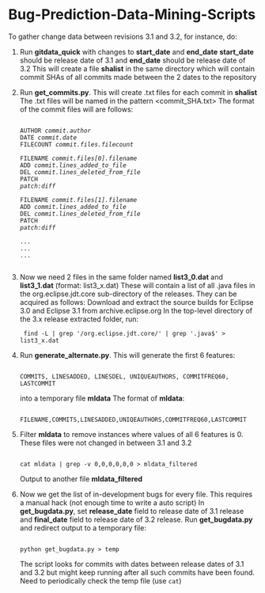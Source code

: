 Bug-Prediction-Data-Mining-Scripts
==================================
To gather change data between revisions 3.1 and 3.2, for instance, do:

1.  Run <b>gitdata_quick</b> with changes to <b>start_date</b> and <b>end_date</b>
    <b>start_date</b> should be release date of 3.1 and <b>end_date</b> should be release date of 3.2
    This will create a file <b>shalist</b> in the same directory which will contain commit SHAs of all commits made between the 2 dates to the repository

2.  Run <b>get_commits.py</b>. This will create .txt files for each commit in <b>shalist</b>
    The .txt files will be named in the pattern <commit_SHA.txt>
    The format of the commit files will are follows:
	<pre><code>
	AUTHOR <i>commit.author</i>
	DATE <i>commit.date</i>
	FILECOUNT <i>commit.files.filecount</i>
	
	FILENAME <i>commit.files[0].filename</i>
	ADD <i>commit.lines_added_to_file</i>
	DEL <i>commit.lines_deleted_from_file</i>
	PATCH 
	<i>patch:diff</i>

	FILENAME <i>commit.files[1].filename</i>
	ADD <i>commit.lines_added_to_file</i>
	DEL <i>commit.lines_deleted_from_file</i>
	PATCH
	<i>patch:diff</i>

	...
	...	
	...

	</code></pre>

3.  Now we need 2 files in the same folder named <b>list3_0.dat</b> and <b>list3_1.dat</b> (format: list3_x.dat)
    These will contain a list of all .java files in the org.eclipse.jdt.core sub-directory of the releases.
    They can be acquired as follows:
	Download and extract the source builds for Eclipse 3.0 and Eclipse 3.1 from archive.eclipse.org
	In the top-level directory of the 3.x release extracted folder, run:
		<pre><code>
		find -L | grep '\/org\.eclipse\.jdt\.core\/' | grep '\.java$' > list3_x.dat
		</code></pre>

4.  Run <b>generate_alternate.py</b>. This will generate the first 6 features:
	<pre><code>
	COMMITS, LINESADDED, LINESDEL, UNIQUEAUTHORS, COMMITFREQ60, LASTCOMMIT
	</pre></code>
    into a temporary file <b>mldata</b>
    The format of <b>mldata</b>:
	<pre><code>
	FILENAME,COMMITS,LINESADDED,UNIQEAUTHORS,COMMITFREQ60,LASTCOMMIT
	</pre></code>

5.  Filter <b>mldata</b> to remove instances where values of all 6 features is 0. These files were not changed in between 3.1 and 3.2
	<pre><code>
	cat mldata | grep -v 0,0,0,0,0,0 > mldata_filtered
	</pre></code>
    Output to another file <b>mldata_filtered</b>

6.  Now we get the list of in-development bugs for every file. This requires a manual hack (not enough time to write a auto script)
    In <b>get_bugdata.py</b>, set <b>release_date</b> field to release date of 3.1 release
    and <b>final_date</b> field to release date of 3.2 release.
    Run <b>get_bugdata.py</b> and redirect output to a temporary file:
	<pre><code>
	python get_bugdata.py > temp
	</pre></code>
    The script looks for commits with dates between release dates of 3.1 and 3.2 but might keep running after all such commits have been found. Need to periodically check the temp file (use <code>cat</code>)
